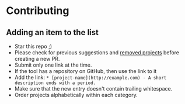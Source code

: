 # Contributing

## Adding an item to the list

- Star this repo ;)
- Please check for previous suggestions and [removed projects](https://github.com/mgramin/awesome-db-tools/issues?q=is%3Aissue+is%3Aclosed+label%3Adeprecation) before creating a new PR.
- Submit only one link at the time.
- If the tool has a repository on GitHub, then use the link to it
- Add the link: `* [project-name](http://example.com) - A short description ends with a period.`
- Make sure that the new entry doesn't contain trailing whitespace.
- Order projects alphabetically within each category.
